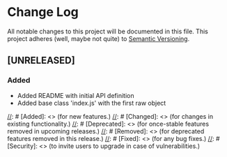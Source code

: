 # Change Log
All notable changes to this project will be documented in this file.
This project adheres (well, maybe not quite) to [Semantic Versioning](http://semver.org/).




## [UNRELEASED]
### Added
- Added README with initial API definition
- Added base class 'index.js' with the first raw object


[//]: ##############################################

[//]: # (Legend)
[//]: # [Added]:        <> (for new features.)
[//]: # [Changed]:      <> (for changes in existing functionality.)
[//]: # [Deprecated]:   <> (for once-stable features removed in upcoming releases.)
[//]: # [Removed]:      <> (for deprecated features removed in this release.)
[//]: # [Fixed]:        <> (for any bug fixes.)
[//]: # [Security]:     <> (to invite users to upgrade in case of vulnerabilities.)